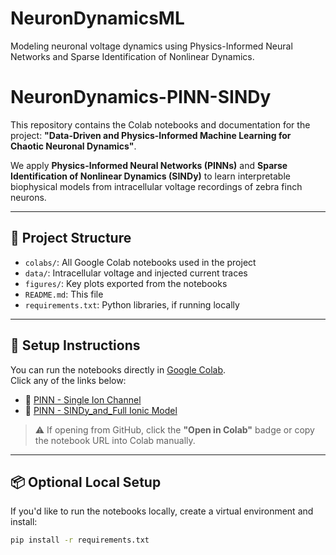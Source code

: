 # NeuronDynamicsML
Modeling neuronal voltage dynamics using Physics-Informed Neural Networks and Sparse Identification of Nonlinear Dynamics.
# NeuronDynamics-PINN-SINDy

This repository contains the Colab notebooks and documentation for the project:
**"Data-Driven and Physics-Informed Machine Learning for Chaotic Neuronal Dynamics"**.

We apply **Physics-Informed Neural Networks (PINNs)** and **Sparse Identification of Nonlinear Dynamics (SINDy)** to learn interpretable biophysical models from intracellular voltage recordings of zebra finch neurons.

---

## 📁 Project Structure

- `colabs/`: All Google Colab notebooks used in the project
- `data/`: Intracellular voltage and injected current traces
- `figures/`: Key plots exported from the notebooks
- `README.md`: This file
- `requirements.txt`: Python libraries, if running locally

---

## 🧰 Setup Instructions

You can run the notebooks directly in [Google Colab](https://colab.research.google.com/).  
Click any of the links below:

- 📓 [PINN - Single Ion Channel](colabs/PINN_SingleCurrent.ipynb)
- 📓 [PINN - SINDy_and_Full Ionic Model](colabs/PINN_ExtendedModel.ipynb)

> ⚠️ If opening from GitHub, click the **"Open in Colab"** badge or copy the notebook URL into Colab manually.

---

## 📦 Optional Local Setup

If you'd like to run the notebooks locally, create a virtual environment and install:

```bash
pip install -r requirements.txt

